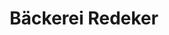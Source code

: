 ---
title: "Bäckerei Redeker"
url: /minden/baeckerei-redeker-stemmer-landstrasse/
shop: Bäckerei
---